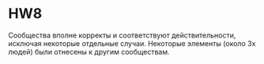 # HW8

Сообщества вполне корректы и соответствуют действительности, исключая некоторые отдельные случаи. Некоторые элементы (около 3х людей) были отнесены к другим сообществам.
